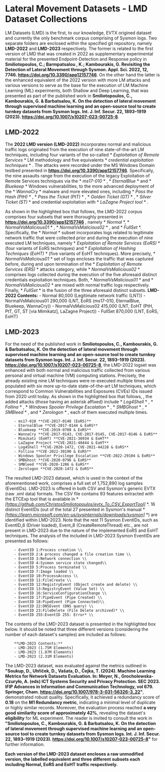 # Lateral Movement Datasets - LMD Dataset Collections

LM Datasets (LMD) is the first, to our knowledge, EVTX origined dataset and currently the only benchmark corpus comprising of Sysmon logs. Two separate folders are enclosed within the specified git repository, namely **LMD-2022** and **LMD-2023** respectively. The former is related to the first version of LMD that was created in 2022 as supplementary experimental material for the presented Endpoint-Detection and Response policy in **Smiliotopoulos, C.; Barmpatsalou , K.; Kambourakis, G. Revisiting the Detection of Lateral Movement through Sysmon. Appl. Sci. 2022, 12, 7746. https://doi.org/10.3390/app12157746**. On the other hand the latter is the enhanced equivalent of the 2022 version with more LM attacks and various versions to serve as the base for the execution of LM Machine Learning (ML) experiments, both Shallow and Deep Learning, that was presented as part of the published work in **Smiliotopoulos, C., Kambourakis, G. & Barbatsalou, K. On the detection of lateral movement through supervised machine learning and an open-source tool to create turnkey datasets from Sysmon logs. Int. J. Inf. Secur. 22, 1893–1919 (2023). https://doi.org/10.1007/s10207-023-00725-8**.

## LMD-2022

The **2022 LMD version (LMD-2022)** incorporates normal and malicious traffic logs originated from the execution of nine state-of-the-art LM techniques, including four variants of the so-called * *Exploitation of Remote Services* * LM methodology and five equivalents * *credential exploitation techniques* * . The attacks were recorded under the MS Windows Domain testbed presented in **https://doi.org/10.3390/app12157746**. Specifically, the nine assaults range from the execution of the legacy Exploitation of Remote Services techniques via the * *ms17-010* * , * *EternalBlue* * and * *Bluekeep* * Windows vulnerabilities, to the more advanced deployment of the * *WannaCry* * malware and more elevated ones, including * *Pass the Hash (PtH)* * , * *Pass the Ticket (PtT)* * , * *Golden Ticket (GT)* * , * *Silver Ticket (ST)* * and credential exploitation with * *LaZagne Project tool* * .

As shown in the highlighted box that follows, the LMD-2022 corpus comprises four subsets that were thoroughly presented in **https://doi.org/10.3390/app12157746** , namely * *Normal* *, * *NormalVsMalicious01* * , * *NormalVsMalicious02* * , and * *FullSet* *. Specifically, the * *Normal* * subset incorporates logs related to legitimate network traffic that were collected prior and during the execution of nine executed LM techniques, namely * *Exploitation of Remote Services (EoRS)* * (four variants of EoRS techniques) and * *Exploitation of Hashing Techniques (EoHT)* * (five variants of EoHT techniques). More precisely, * *NormalVsMalicious01* * set of logs encloses the traffic that was captured before, during and upon termination of the * *Exploitation of Remote Services (ERS)* * attacks category, while * *NormalVsMalicious02* * comprises logs collected during the execution of the five aforesaid distinct credentials exploitation techniques. Both, * *NormalVsMalicious01* * and * *NormalVsMalicious02* * are mixed with normal traffic logs respectively. Finally, * *FullSet* * is the fusion of the three aforesaid distinct subsets.
		**LMD-2022 Contents:**
		- Normal 80,000 (Legitimate network traffic (LNT))
		- NormalVsMalicious01 290,000 (LNT, EoRS (ms17-010, EternalBlue, Bluekeep, WannaCry))
		- NormalVsMalicious02 415,000 (LNT, EoHT (PtH, PtT, GT, ST [via Mimikatz], LaZagne Project))
		- FullSet 870,000 (LNT, EoRS, EoHT)
    
## LMD-2023

For the need of the published work in **Smiliotopoulos, C., Kambourakis, G. & Barbatsalou, K. On the detection of lateral movement through supervised machine learning and an open-source tool to create turnkey datasets from Sysmon logs. Int. J. Inf. Secur. 22, 1893–1919 (2023). https://doi.org/10.1007/s10207-023-00725-8**, the LMD-2022 logset was enhanced with both normal and malicious traffic collected from various personal and virtual machine (VM) computing stations. Precisely, the already existing nine LM techniques were re-executed multiple times and populated with six more up-to-date state-of-the-art LM techniques, which correspond to Common Vulnerabilities and Exposures (CVEs) IDs issued from 2020 until today. As shown in the highlighted box that follows, , the added attacks (those having an asterisk affixed) include * *Log4Shell* * , * *Follina* * , * *Windows Spooler Privilege Escalation* * , * *SMBGhost* * , * *SMBleed* * , and * *Zerologon* * , each of them executed multiple times.

		- ms17-010 **CVE-2017-0148 (EoRS)**
		- EternalBlue **CVE-2017-0144 & EoRS**
		- Bluekeep **CVE-2019-0708 & EoRS**
		- WannaCry **CVE-2017-0143, CVE-2017-0145, CVE-2017-0146 & EoRS**
		- Mimikatz (EoHT) **CVE-2021-36934 & EoHT**
		- LaZagne Project **CVE-2021-40444 & EoHT**
		- Log4Shell **CVE-2020-1472, CVE-2021-44228 & EoRS**
		- Follina **CVE-2022-30190 & EoRS**
		- Windows Spooler Privilege Escalation **CVE-2022-29104 & EoRS**
		- SMBGhost **CVE-2020-0796 & EoRS**
		- SMBleed **CVE-2020-1206 & EoRS**
		- Zerologon **CVE-2020-1472 & EoRS**

The resulted LMD-2023 dataset, which is used in the context of the aforementioned work, comprises a full set of 1,752,890 log samples (EventIDs). LMD-2023 is offered in both CSV and Sysmon's generic EVTX (raw .xml data) formats. The CSV file contains 93 features extracted with the ETCExp tool that is available in * *[https://github.com/ChristosSmiliotopoulos/evtx_To_CSV_ExportTool]* *. 16 distinct EventIDs (out of the total 27 presented in Sysmon's manual * *[https://learn.microsoft.com/en-us/sysinternals/downloads/sysmon]* *) are identified within LMD-2023. Note that the rest 11 Sysmon EventIDs, such as EventID_6 (Driver loaded), Event_8 (CreateRemoteThread) etc., are not present in LMD-2023 due to the nature of the implemented EoRS and EoHT techniques. The analysis of the included in LMD-2023 Sysmon EventIDs are presented as follows:

		- EventID 1:Process creation \\
		- EventID 2:A process changed a file creation time \\
		- EventID 3:Network connection \\
		- EventID 4:Sysmon service state changed\\
		- EventID 5:Process terminated \\
		- EventID 7:Image loaded \\
		- EventID 10:ProcessAccess \\
		- EventID 11:FileCreate \\
		- EventID 12:RegistryEvent (Object create and delete) \\
		- EventID 13:RegistryEvent (Value Set) \\
		- EventID 16:ServiceConfigurationChange \\
		- EventID 17:PipeEvent (Pipe Created) \\
		- EventID 18:PipeEvent (Pipe Connected)\\
		- EventID 22:DNSEvent (DNS query) \\
		- EventID 23:FileDelete (File Delete archived)* \\
		- EventID 255:EventID 255: Error* \\


The contents of the LMD-2023 dataset is presented in the highlighted box below. It should be noted that three different versions (considering the number of each dataset's samples) are included as follows:

		**LMD-2023 Contents:**
		- LMD-2023 (1.75M Elements)
		- LMD-2023 (1.87M Elements)
		- LMD-2023 (2.31M Elements)

The LMD-2023 dataset, was evaluated against the metrics outlined in **"Soukup, D., Uhříček, D., Vašata, D., Čejka, T. (2024). Machine Learning Metrics for Network Datasets Evaluation. In: Meyer, N., Grocholewska-Czuryło, A. (eds) ICT Systems Security and Privacy Protection. SEC 2023. IFIP Advances in Information and Communication Technology, vol 679. Springer, Cham. https://doi.org/10.1007/978-3-031-56326-3_22"**, demonstrated robust quality. Specifically, it achieved a redundancy score of **0.18** on the **M1 Redundancy metric**, indicating a minimal level of duplicate or highly similar records. Moreover, the evaluation process reached **a very good similarity score of approximately 42%**, revealing the dataset's **eligibility** for ML experiment. The reader is invited to consult the work in **"Smiliotopoulos, C., Kambourakis, G. & Barbatsalou, K. On the detection of lateral movement through supervised machine learning and an open-source tool to create turnkey datasets from Sysmon logs. Int. J. Inf. Secur. 22, 1893–1919 (2023). https://doi.org/10.1007/s10207-023-00725-8"** for further information. 
		
**Each version of the LMD-2023 dataset encloses a raw unmodified version, the labelled equivalent and three different subsets each including Normal, EoRS and EoHT traffic respectively.**
